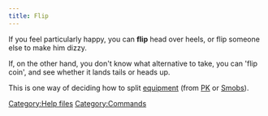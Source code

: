 ```yaml
---
title: Flip
---
```


If you feel particularly happy, you can **flip** head over heels, or
flip someone else to make him dizzy.

If, on the other hand, you don't know what alternative to take, you can
'flip coin', and see whether it lands tails or heads up.

This is one way of deciding how to split
[equipment](equipment "wikilink") (from [PK](PK "wikilink") or
[Smobs](Super_Mobile "wikilink")).

[Category:Help files](Category:Help_files "wikilink")
[Category:Commands](Category:Commands "wikilink")